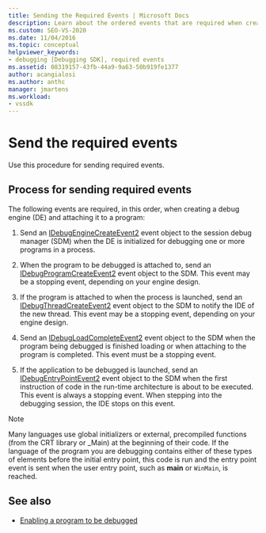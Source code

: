 ```yaml
---
title: Sending the Required Events | Microsoft Docs
description: Learn about the ordered events that are required when creating a debug engine and attaching it to a program in Visual Studio debugging.
ms.custom: SEO-VS-2020
ms.date: 11/04/2016
ms.topic: conceptual
helpviewer_keywords:
- debugging [Debugging SDK], required events
ms.assetid: 08319157-43fb-44a9-9a63-50b919fe1377
author: acangialosi
ms.author: anthc
manager: jmartens
ms.workload:
- vssdk
---
```

# Send the required events
Use this procedure for sending required events.

## Process for sending required events
 The following events are required, in this order, when creating a debug engine (DE) and attaching it to a program:

1. Send an [IDebugEngineCreateEvent2](../../extensibility/debugger/reference/idebugenginecreateevent2.md) event object to the session debug manager (SDM) when the DE is initialized for debugging one or more programs in a process.

2. When the program to be debugged is attached to, send an [IDebugProgramCreateEvent2](../../extensibility/debugger/reference/idebugprogramcreateevent2.md) event object to the SDM. This event may be a stopping event, depending on your engine design.

3. If the program is attached to when the process is launched, send an [IDebugThreadCreateEvent2](../../extensibility/debugger/reference/idebugthreadcreateevent2.md) event object to the SDM to notify the IDE of the new thread. This event may be a stopping event, depending on your engine design.

4. Send an [IDebugLoadCompleteEvent2](../../extensibility/debugger/reference/idebugloadcompleteevent2.md) event object to the SDM when the program being debugged is finished loading or when attaching to the program is completed. This event must be a stopping event.

5. If the application to be debugged is launched, send an [IDebugEntryPointEvent2](../../extensibility/debugger/reference/idebugentrypointevent2.md) event object to the SDM when the first instruction of code in the run-time architecture is about to be executed. This event is always a stopping event. When stepping into the debugging session, the IDE stops on this event.

> [!NOTE]
> Many languages use global initializers or external, precompiled functions (from the CRT library or _Main) at the beginning of their code. If the language of the program you are debugging contains either of these types of elements before the initial entry point, this code is run and the entry point event is sent when the user entry point, such as **main** or `WinMain`, is reached.

## See also
- [Enabling a program to be debugged](../../extensibility/debugger/enabling-a-program-to-be-debugged.md)
